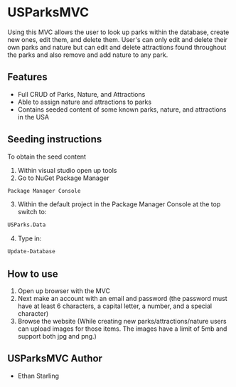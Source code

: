 # USParksMVC

Using this MVC allows the user to look up parks within the database, create new ones, edit them, and delete them.
    User's can only edit and delete their own parks and nature but can edit and delete attractions found throughout the parks and also remove and add nature to any park.

## Features
- Full CRUD of Parks, Nature, and Attractions
- Able to assign nature and attractions to parks
- Contains seeded content of some known parks, nature, and attractions in the USA

## Seeding instructions
To obtain the seed content
1. Within visual studio open up tools
2. Go to NuGet Package Manager
```sh
Package Manager Console
```
3. Within the default project in the Package Manager Console at the top switch to:
```sh
USParks.Data
```
4. Type in: 
```sh
Update-Database
```

## How to use
1. Open up browser with the MVC
2. Next make an account with an email and password (the password must have at least 6 characters, a capital letter, a number, and a special character)
3. Browse the website (While creating new parks/attractions/nature users can upload images for those items.  The images have a limit of 5mb and support both jpg and png.)



## USParksMVC Author
- Ethan Starling

